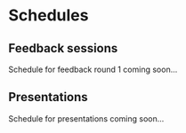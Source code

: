 # Schedules

## Feedback sessions

Schedule for feedback round 1 coming soon...

## Presentations 

Schedule for presentations coming soon...